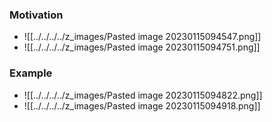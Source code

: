 ### Motivation
+ ![[../../../../z_images/Pasted image 20230115094547.png]]
+ ![[../../../../z_images/Pasted image 20230115094751.png]]

### Example
+ ![[../../../../z_images/Pasted image 20230115094822.png]]
+ ![[../../../../z_images/Pasted image 20230115094918.png]]